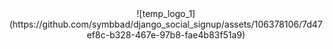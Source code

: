 <div align="center">
  ![temp_logo_1](https://github.com/symbbad/django_social_signup/assets/106378106/7d47ef8c-b328-467e-97b8-fae4b83f51a9)
</div>
